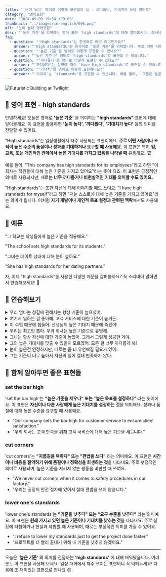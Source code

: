 ```yaml
---
title: "'눈이 높다' 영어로 어떻게 표현할까 😌 - 까다롭다, 기대치가 높다 영어로"
category: "영어표현"
date: "2024-09-09 19:34 +09:00"
thumbnail: "../images/in-english/096.png"
alt: "눈이 높다 영어표현"
desc: "'높은 기준'을 의미하는 영어 표현 'high standards'에 대해 알아봅시다. 회사나 학교에서의 높은 기대치, 개인적인 관계에서의 높은 기준, 자기 개발과 목표 설정에 관련된 상황에서 이 표현을 어떻게 사용하는지 배워봐요. 'The school sets high standards for its students', 'She has high standards for her dating partners' 등의 예문을 통해 실제 사용법을 익혀보세요. 일상 대화에서 자주 사용되는 유용한 표현이니 꼭 마스터하세요!"
faq:
  - question: "'High standards'는 한국어로 어떤 의미인가요?"
    answer: "'High standards'는 한국어로 '높은 기준'을 의미합니다. 주로 어떤 사람이나 조직이 높은 수준의 품질이나 성과를 기대하거나 요구할 때 사용합니다."
  - question: "'높은 기준'을 영어로 어떻게 표현할 수 있나요?"
    answer: "'높은 기준'은 영어로 'high standards'로 표현할 수 있습니다."
  - question: "'까다롭다'를 영어로 어떻게 표현할 수 있나요?"
    answer: "'까다롭다'는 상황에 따라 'have high standards'로 표현할 수 있습니다. 예를 들어, '그는 매우 까다로워'는 'He has very high standards'로 말할 수 있습니다."
  - question: "'기대치'를 영어로 어떻게 표현하나요?"
    answer: "'기대치'는 'standards'로 표현할 수 있습니다. 예를 들어, '그들은 높은 기대치를 가지고 있어'는 'They have high standards'로 말할 수 있습니다."
---
```


![Futuristic Building at Twilight](../images/in-english/096-1.avif)

## 🌟 영어 표현 - high standards

안녕하세요! 오늘은 영어로 **'높은 기준'** 을 의미하는 **"high standards"** 표현에 대해 알아볼게요. 이 표현을 활용하면 **'눈이 높다', '까다롭다', '기대치가 높다'** 등의 의미를 전달할 수 있어요.

"High standards"는 일상생활에서 자주 사용되는 표현이에요. **주로 어떤 사람이나 조직이 높은 수준의 품질이나 성과를 기대하거나 요구할 때 사용해요.** 이 표현은 특히 **일, 교육, 또는 개인적인 관계에서 높은 기대치를 가지고 있음을 나타낼 때** 유용해요. 🏆

예를 들어, "This company has high standards for its employees"라고 하면 "이 회사는 직원들에 대해 높은 기준을 가지고 있어요"라는 뜻이 되죠. 이 표현은 긍정적인 의미로 사용되지만, 때로는 **너무 까다롭거나 비현실적인 기대를 의미할 수도 있어요.**

"High standards"는 또한 자신에 대해 이야기할 때도 쓰여요. "I have high standards for myself"라고 하면 "저는 스스로에 대해 높은 기준을 가지고 있어요"라는 의미가 됩니다. 이처럼 **자기 개발이나 개인적 목표 설정과 관련된 맥락**에서도 사용돼요.

<script async src="https://pagead2.googlesyndication.com/pagead/js/adsbygoogle.js?client=ca-pub-1465612013356152"
     crossorigin="anonymous"></script>
<!-- engple-horizontal-ad -->

<ins class="adsbygoogle"
     style="display:block"
     data-ad-client="ca-pub-1465612013356152"
     data-ad-slot="2106896038"
     data-ad-format="auto"
     data-full-width-responsive="true"></ins>

<script>
     (adsbygoogle = window.adsbygoogle || []).push({});
</script>

## 📖 예문

"그 학교는 학생들에게 높은 기준을 적용해요."

"The school sets high standards for its students."

"그녀는 데이트 상대에 대해 눈이 높아요."

"She has high standards for her dating partners."

자, 이제 "high standards"를 사용한 다양한 예문을 살펴볼까요? 꼭 소리내어 말하면서 연습해보세요! 🚀

## 💬 연습해보기

<details>
<summary>우리 엄마는 청결에 관해서는 항상 기준이 높으셨어.</summary>
<span>My mom has always had high standards <a href="/blog/in-english/269.when-it-comes-to/">when it comes to</a> cleanliness.</span>
</details>

<details>
<summary>여기서 일하는 걸 좋아해. 고객 서비스에 대한 기준이 높거든.</summary>
<span>I love working here because they have such high standards for customer service.</span>
</details>

<details>
<summary>이 수업 때문에 힘들어. 선생님의 높은 기대치 때문에 죽겠어!</summary>
<span>I'm struggling in this class. The teacher's high standards are killing me!</span>
</details>

<details>
<summary>우리는 최고만 뽑아. 우리 회사는 높은 기준으로 유명해.</summary>
<span>We only hire the best. Our company is <a href="/blog/in-english/329.be-known-for/">known for</a> its high standards.</span>
</details>

<details>
<summary>그녀는 항상 자신에 대한 기준이 높았어. 그래서 그렇게 성공한 거야.</summary>
<!-- Start of Selection -->
<span>She's always had high standards for herself. <a href="/blog/in-english/116.that-is-why/">That's why</a> she's so successful.</span>
<!-- End of Selection -->
</details>

<details>
<summary>그의 높은 기대치를 맞출 수 있을지 모르겠어. 모든 걸 너무 까다롭게 봐!</summary>
<span>I'm not sure I can meet his high standards. He's so picky about everything!</span>
</details>

<details>
<summary>눈이 높은건 인정하지만, 때로는 좀 더 유연해질 필요가 있어.</summary>
<span>I appreciate your high standards, but sometimes you need to be more flexible.</span>
</details>

<details>
<summary>그는 기준이 너무 높아서 자신의 일에 절대 만족하지 않아.</summary>
<span>He's got such high standards that he's never <a href="/blog/in-english/303.satisfied/">satisfied</a> with his own work.</span>
</details>

## 🤝 함께 알아두면 좋은 표현들

### set the bar high

'set the bar high'는 **"높은 기준을 세우다" 또는 "높은 목표를 설정하다"** 라는 뜻이에요. 이 표현은 **자신이나 다른 사람에게 높은 기대치를 설정하는 것**을 의미해요. 성과나 품질에 대해 높은 수준을 요구할 때 사용돼요.

- "Our company sets the bar high for customer service to ensure client satisfaction."
- "우리 회사는 고객 만족을 위해 고객 서비스에 대해 높은 기준을 세웁니다."

### cut corners

'cut corners'는 **"지름길을 택하다" 또는 "편법을 쓰다"** 라는 의미예요. 이 표현은 **시간이나 비용을 절약하기 위해 품질이나 정확성을 희생하는 것**을 나타내요. 주로 부정적인 의미로 사용되며, 높은 기준을 지키지 않는 행동을 비판할 때 쓰여요.

- "We never cut corners when it comes to safety procedures in our factory."
- "우리는 공장의 안전 절차에 있어서 절대 편법을 쓰지 않습니다."

### lower one's standards

'lower one's standards'는 **"기준을 낮추다" 또는 "요구 수준을 낮추다"** 라는 의미예요. 이 표현은 **원래 가지고 있던 높은 기준이나 기대치를 낮추는 것**을 나타내요. 주로 상황에 타협하거나 현실과 타협할 때 사용되며, 때로는 부정적인 의미를 가질 수 있어요.

- "I refuse to lower my standards just to get the project done faster."
- "프로젝트를 더 빨리 끝내기 위해 내 기준을 낮추지 않겠어요."

---

오늘은 **'높은 기준'** 의 의미를 전달하는 **'high standards'** 에 대해 배워봤습니다. 여러분도 이 표현을 사용해 보세요. 일상 대화에서 자주 쓰이는 표현이니 꼭 익혀두세요! 다음에 또 재미있는 표현으로 만나요 😊.
